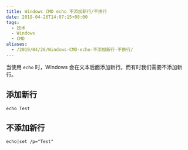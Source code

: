 ```yaml
---
title: Windows CMD echo 不添加新行/不换行
date: 2019-04-26T14:07:15+08:00
tags:
  - 技术
  - Windows
  - CMD
aliases:
  - /2019/04/26/Windows-CMD-echo-不添加新行-不换行/
---
```


当使用 `echo` 时，Windows 会在文本后面添加新行。而有时我们需要不添加新行。

<!--more-->

## 添加新行

``` batch
echo Test
```

## 不添加新行

``` batch
echo|set /p="Test"
```
